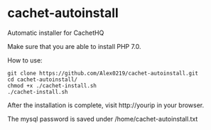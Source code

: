 # cachet-autoinstall
Automatic installer for CachetHQ

Make sure that you are able to install PHP 7.0.

How to use:
```
git clone https://github.com/Alex0219/cachet-autoinstall.git
cd cachet-autoinstall/
chmod +x ./cachet-install.sh
./cachet-install.sh
```
After the installation is complete, visit http://yourip in your browser.

The mysql password is saved under /home/cachet-autoinstall.txt
